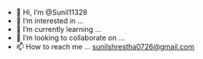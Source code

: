 - 👋 Hi, I’m @Sunil11328
- 👀 I’m interested in ...
- 🌱 I’m currently learning ...
- 💞️ I’m looking to collaborate on ...
- 📫 How to reach me ...
sunilshrestha0726@gmail.com

<!---
Sunil11328/Sunil11328 is a ✨ special ✨ repository because its `README.md` (this file) appears on your GitHub profile.
You can click the Preview link to take a look at your changes.
--->
